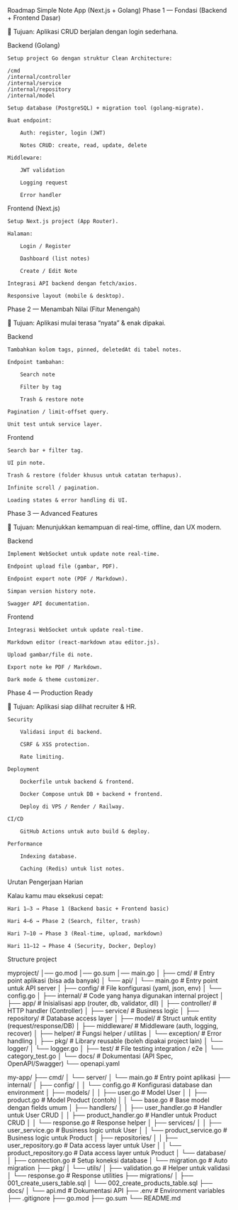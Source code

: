 Roadmap Simple Note App (Next.js + Golang)
Phase 1 — Fondasi (Backend + Frontend Dasar)

🎯 Tujuan: Aplikasi CRUD berjalan dengan login sederhana.

Backend (Golang)

    Setup project Go dengan struktur Clean Architecture:

    /cmd
    /internal/controller
    /internal/service
    /internal/repository
    /internal/model

    Setup database (PostgreSQL) + migration tool (golang-migrate).

    Buat endpoint:

        Auth: register, login (JWT)

        Notes CRUD: create, read, update, delete

    Middleware:

        JWT validation

        Logging request

        Error handler

Frontend (Next.js)

    Setup Next.js project (App Router).

    Halaman:

        Login / Register

        Dashboard (list notes)

        Create / Edit Note

    Integrasi API backend dengan fetch/axios.

    Responsive layout (mobile & desktop).

Phase 2 — Menambah Nilai (Fitur Menengah)

🎯 Tujuan: Aplikasi mulai terasa “nyata” & enak dipakai.

Backend

    Tambahkan kolom tags, pinned, deletedAt di tabel notes.

    Endpoint tambahan:

        Search note

        Filter by tag

        Trash & restore note

    Pagination / limit-offset query.

    Unit test untuk service layer.

Frontend

    Search bar + filter tag.

    UI pin note.

    Trash & restore (folder khusus untuk catatan terhapus).

    Infinite scroll / pagination.

    Loading states & error handling di UI.

Phase 3 — Advanced Features

🎯 Tujuan: Menunjukkan kemampuan di real-time, offline, dan UX modern.

Backend

    Implement WebSocket untuk update note real-time.

    Endpoint upload file (gambar, PDF).

    Endpoint export note (PDF / Markdown).

    Simpan version history note.

    Swagger API documentation.

Frontend

    Integrasi WebSocket untuk update real-time.

    Markdown editor (react-markdown atau editor.js).

    Upload gambar/file di note.

    Export note ke PDF / Markdown.

    Dark mode & theme customizer.

Phase 4 — Production Ready

🎯 Tujuan: Aplikasi siap dilihat recruiter & HR.

    Security

        Validasi input di backend.

        CSRF & XSS protection.

        Rate limiting.

    Deployment

        Dockerfile untuk backend & frontend.

        Docker Compose untuk DB + backend + frontend.

        Deploy di VPS / Render / Railway.

    CI/CD

        GitHub Actions untuk auto build & deploy.

    Performance

        Indexing database.

        Caching (Redis) untuk list notes.

Urutan Pengerjaan Harian

Kalau kamu mau eksekusi cepat:

    Hari 1–3 → Phase 1 (Backend basic + Frontend basic)

    Hari 4–6 → Phase 2 (Search, filter, trash)

    Hari 7–10 → Phase 3 (Real-time, upload, markdown)

    Hari 11–12 → Phase 4 (Security, Docker, Deploy)

Structure project

myproject/
│── go.mod
│── go.sum
│── main.go
│
├── cmd/ # Entry point aplikasi (bisa ada banyak)
│ └── api/
│ └── main.go # Entry point untuk API server
│
├── config/ # File konfigurasi (yaml, json, env)
│ └── config.go
│
├── internal/ # Code yang hanya digunakan internal project
│ ├── app/ # Inisialisasi app (router, db, validator, dll)
│ ├── controller/ # HTTP handler (Controller)
│ ├── service/ # Business logic
│ ├── repository/ # Database access layer
│ ├── model/ # Struct untuk entity (request/response/DB)
│ ├── middleware/ # Middleware (auth, logging, recover)
│ ├── helper/ # Fungsi helper / utilitas
│ └── exception/ # Error handling
│
├── pkg/ # Library reusable (boleh dipakai project lain)
│ └── logger/
│ └── logger.go
│
├── test/ # File testing integration / e2e
│ └── category_test.go
│
└── docs/ # Dokumentasi (API Spec, OpenAPI/Swagger)
└── openapi.yaml

my-app/
├── cmd/
│ └── server/
│ └── main.go # Entry point aplikasi
├── internal/
│ ├── config/
│ │ └── config.go # Konfigurasi database dan environment
│ ├── models/
│ │ ├── user.go # Model User
│ │ ├── product.go # Model Product (contoh)
│ │ └── base.go # Base model dengan fields umum
│ ├── handlers/
│ │ ├── user_handler.go # Handler untuk User CRUD
│ │ ├── product_handler.go # Handler untuk Product CRUD
│ │ └── response.go # Response helper
│ ├── services/
│ │ ├── user_service.go # Business logic untuk User
│ │ └── product_service.go # Business logic untuk Product
│ ├── repositories/
│ │ ├── user_repository.go # Data access layer untuk User
│ │ └── product_repository.go # Data access layer untuk Product
│ └── database/
│ ├── connection.go # Setup koneksi database
│ └── migration.go # Auto migration
├── pkg/
│ └── utils/
│ ├── validation.go # Helper untuk validasi
│ └── response.go # Response utilities
├── migrations/
│ ├── 001_create_users_table.sql
│ └── 002_create_products_table.sql
├── docs/
│ └── api.md # Dokumentasi API
├── .env # Environment variables
├── .gitignore
├── go.mod
├── go.sum
└── README.md
